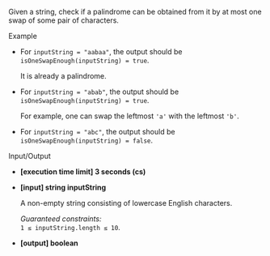 
Given a string, check if a  palindrome  can be obtained from it by at most one swap of some pair of characters.

Example

-   For  `inputString = "aabaa"`, the output should be  
    `isOneSwapEnough(inputString) = true`.
    
    It is already a palindrome.
    
-   For  `inputString = "abab"`, the output should be  
    `isOneSwapEnough(inputString) = true`.
    
    For example, one can swap the leftmost  `'a'`  with the leftmost  `'b'`.
    
-   For  `inputString = "abc"`, the output should be  
    `isOneSwapEnough(inputString) = false`.
    

Input/Output

-   **[execution time limit] 3 seconds (cs)**
    
-   **[input] string inputString**
    
    A non-empty string consisting of lowercase English characters.
    
    _Guaranteed constraints:_  
    `1 ≤ inputString.length ≤ 10`.
    
-   **[output] boolean**